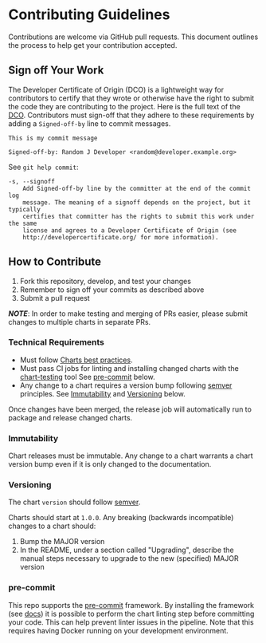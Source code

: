 # Contributing Guidelines

Contributions are welcome via GitHub pull requests. This document outlines the process to help get your contribution accepted.

## Sign off Your Work

The Developer Certificate of Origin (DCO) is a lightweight way for contributors to certify that they wrote or otherwise have the right to submit the code they are contributing to the project. Here is the full text of the [DCO](http://developercertificate.org/). Contributors must sign-off that they adhere to these requirements by adding a `Signed-off-by` line to commit messages.

```
This is my commit message

Signed-off-by: Random J Developer <random@developer.example.org>
```

See `git help commit`:

```
-s, --signoff
    Add Signed-off-by line by the committer at the end of the commit log
    message. The meaning of a signoff depends on the project, but it typically
    certifies that committer has the rights to submit this work under the same
    license and agrees to a Developer Certificate of Origin (see
    http://developercertificate.org/ for more information).
```

## How to Contribute

1. Fork this repository, develop, and test your changes
1. Remember to sign off your commits as described above
1. Submit a pull request

***NOTE***: In order to make testing and merging of PRs easier, please submit changes to multiple charts in separate PRs.

### Technical Requirements

* Must follow [Charts best practices](https://helm.sh/docs/topics/chart_best_practices/).
* Must pass CI jobs for linting and installing changed charts with the [chart-testing](https://github.com/helm/chart-testing) tool See [pre-commit](#pre-commit) below.
* Any change to a chart requires a version bump following [semver](https://semver.org/) principles. See [Immutability](#immutability) and [Versioning](#versioning) below.

Once changes have been merged, the release job will automatically run to package and release changed charts.

### Immutability

Chart releases must be immutable. Any change to a chart warrants a chart version bump even if it is only changed to the documentation.

### Versioning

The chart `version` should follow [semver](https://semver.org/).

Charts should start at `1.0.0`. Any breaking (backwards incompatible) changes to a chart should:

1. Bump the MAJOR version
2. In the README, under a section called "Upgrading", describe the manual steps necessary to upgrade to the new (specified) MAJOR version

### pre-commit

This repo supports the [pre-commit](https://pre-commit.com) framework. By installing the framework (see [docs](https://pre-commit.com/#install)) it is possible to perform the chart linting step before committing your code. This can help prevent linter issues in the pipeline. Note that this requires having Docker running on your development environment.
